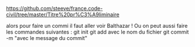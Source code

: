 https://github.com/steeve/france.code-civil/tree/master/Titre%20pr%C3%A9liminaire

alors pour faire un commi il faut aller voir Balthazar !
Ou on  peut aussi faire les commandes suivantes : 
git init
git add avec le nom du fichier 
git commit -m "avec le message du commit"
